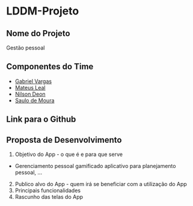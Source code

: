 # LDDM-Projeto

## Nome do Projeto

Gestão pessoal

## Componentes do Time

- [Gabriel Vargas](https://github.com/GabrielVargasBS)
- [Mateus Leal](https://github.com/mateus123finn)
- [Nilson Deon](https://github.com/NilsonDeon)
- [Saulo de Moura](https://github.com/SauloMFreitas)


## Link para o Github

## Proposta de Desenvolvimento

1. Objetivo do App - o que é e para que serve
- Gerenciamento pessoal gamificado
aplicativo para planejamento pessoal, ...
2. Publico alvo do App - quem irá se beneficiar com a utilização do App
3. Principais funcionalidades
4. Rascunho das telas do App
